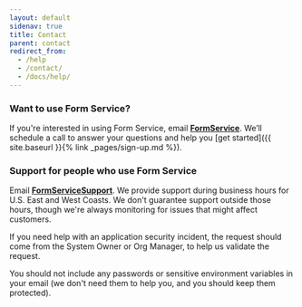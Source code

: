 ```yaml
---
layout: default
sidenav: true
title: Contact
parent: contact
redirect_from:
  - /help
  - /contact/
  - /docs/help/
---
```


### Want to use Form Service?

If you're interested in using Form Service, email [**FormService**](mailto:formservice@gsa.gov). We’ll schedule a call to answer your questions and help you [get started]({{ site.baseurl }}{% link _pages/sign-up.md %}).


### Support for people who use Form Service

Email [**FormServiceSupport**](mailto:formservicesupport@cloud.gov). We provide support during business hours for U.S. East and West Coasts. We don't guarantee support outside those hours, though we're always monitoring for issues that might affect customers.

If you need help with an application security incident, the request should come from the System Owner or Org Manager, to help us validate the request.

You should not include any passwords or sensitive environment variables in your email (we don't need them to help you, and you should keep them protected).